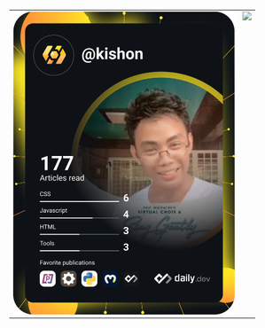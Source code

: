 <!---
KishonShrill/KishonShrill is a ✨ special ✨ repository because its `README.md` (this file) appears on your GitHub profile.
You can click the Preview link to take a look at your changes.
--->

<table>
  <tr>
    <td valign="top"><a href="https://app.daily.dev/kishon">
      <img src="https://github.com/KishonShrill/KishonShrill/blob/main/devcard.svg" width="400" alt="Kishon Shrill's Dev Card"/></a></td>
    <td valign="top"><img src="https://github-readme-stats.vercel.app/api?username=KishonShrill&theme=radical"</td>
  </tr>
 </table>
